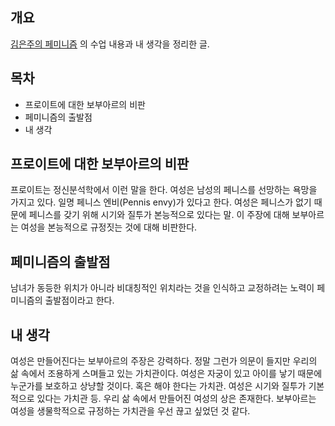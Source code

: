 ## 개요 
[김은주의 페미니즘](http://www.artnstudy.com/n_Lecture/?LessonIdx=ejkim001&LessonPart=philosophy) 의 수업 내용과 내 생각을 정리한 글.

## 목차 
- 프로이트에 대한 보부아르의 비판 
- 페미니즘의 출발점
- 내 생각

## 프로이트에 대한 보부아르의 비판 
프로이트는 정신분석학에서 이런 말을 한다. 여성은 남성의 페니스를 선망하는 욕망을 가지고 있다. 일명 페니스 엔비(Pennis envy)가 있다고 한다. 여성은 페니스가 없기 때문에 페니스를 갖기 위해 시기와 질투가 본능적으로 있다는 말. 이 주장에 대해 보부아르는 여성을 본능적으로 규정짓는 것에 대해 비판한다.

## 페미니즘의 출발점 
남녀가 동등한 위치가 아니라 비대칭적인 위치라는 것을 인식하고 교정하려는 노력이 페미니즘의 출발점이라고 한다. 

## 내 생각 
여성은 만들어진다는 보부아르의 주장은 강력하다. 정말 그런가 의문이 들지만 우리의 삶 속에서 조용하게 스며들고 있는 가치관이다. 여성은 자궁이 있고 아이를 낳기 때문에 누군가를 보호하고 상냥할 것이다. 혹은 해야 한다는 가치관. 여성은 시기와 질투가 기본적으로 있다는 가치관 등. 우리 삶 속에서 만들어진 여성의 상은 존재한다. 보부아르는 여성을 생물학적으로 규정하는 가치관을 우선 끊고 싶었던 것 같다. 